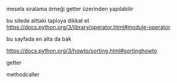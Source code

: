 mesela sıralama örneği getter üzerinden yapılabilir


bu sitede alttaki taploya dikkat et
https://docs.python.org/3/library/operator.html#module-operator

bu sayfada en alta da bak

https://docs.python.org/3/howto/sorting.html#sortinghowto

getter

methodcaller